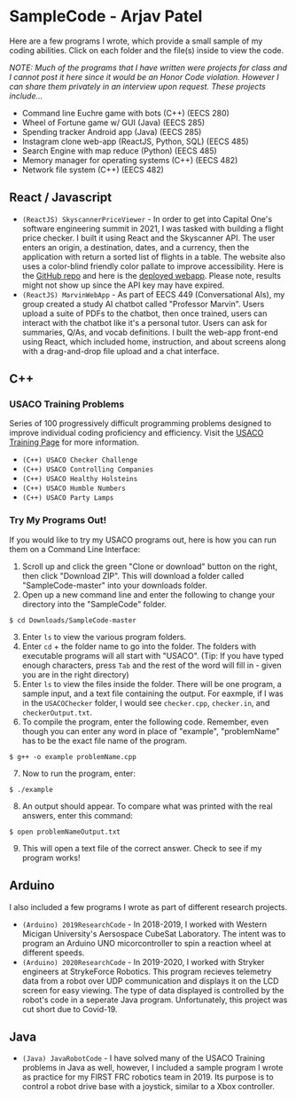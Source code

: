 # SampleCode - Arjav Patel
Here are a few programs I wrote, which provide a small sample of my coding abilities. Click on each folder and the file(s) inside to view the code.

*NOTE: Much of the programs that I have written were projects for class and I cannot post it here since it would be an Honor Code violation. However I can share them privately in an interview upon request. These projects include...*
- Command line Euchre game with bots (C++) (EECS 280)
- Wheel of Fortune game w/ GUI (Java) (EECS 285)
- Spending tracker Android app (Java) (EECS 285)
- Instagram clone web-app (ReactJS, Python, SQL) (EECS 485)
- Search Engine with map reduce (Python) (EECS 485)
- Memory manager for operating systems (C++) (EECS 482)
- Network file system (C++) (EECS 482)

## React / Javascript
- `(ReactJS) SkyscannerPriceViewer` - In order to get into Capital One's software engineering summit in 2021, I was tasked with building a flight price checker. I built it using React and the Skyscanner API. The user enters an origin, a destination, dates, and a currency, then the application with return a sorted list of flights in a table. The website also uses a color-blind friendly color pallate to improve accessibility. Here is the [GitHub repo](https://github.com/apatel66/skyscanner-api-website) and here is the [deployed webapp](https://apatel66.github.io/skyscanner-api-website/). Please note, results might not show up since the API key may have expired.
- `(ReactJS) MarvinWebApp` - As part of EECS 449 (Conversational AIs), my group created a study AI chatbot called "Professor Marvin". Users upload a suite of PDFs to the chatbot, then once trained, users can interact with the chatbot like it's a personal tutor. Users can ask for summaries, Q/As, and vocab definitions. I built the web-app front-end using React, which included home, instruction, and about screens along with a drag-and-drop file upload and a chat interface.

## C++
### USACO Training Problems
Series of 100 progressively difficult programming problems designed to improve individual coding proficiency and efficiency.
Visit the [USACO Training Page](http://usaco.org/index.php?page=training) for more information.

- `(C++) USACO Checker Challenge`
- `(C++) USACO Controlling Companies`
- `(C++) USACO Healthy Holsteins`
- `(C++) USACO Humble Numbers`
- `(C++) USACO Party Lamps`

### Try My Programs Out!
If you would like to try my USACO programs out, here is how you can run them on a Command Line Interface:

1. Scroll up and click the green "Clone or download" button on the right, then click "Download ZIP". This will download a folder called "SampleCode-master" into your downloads folder.
2. Open up a new command line and enter the following to change your directory into the "SampleCode" folder.
```
$ cd Downloads/SampleCode-master
```
3. Enter `ls` to view the various program folders.
4. Enter `cd` + the folder name to go into the folder. The folders with executable programs will all start with "USACO".
   (Tip: If you have typed enough characters, press `Tab` and the rest of the word will fill in - given you are in the right 
   directory)
5. Enter `ls` to view the files inside the folder. There will be one program, a sample input, and a text file containing the 
   output. For eaxmple, if I was in the `USACOChecker` folder, I would see `checker.cpp`, `checker.in`, and 
   `checkerOutput.txt`.
6. To compile the program, enter the following code. Remember, even though you can enter any word in place of "example", 
   "problemName" has to be the exact file name of the program.
```
$ g++ -o example problemName.cpp
```
7. Now to run the program, enter:
```
$ ./example
```
8. An output should appear. To compare what was printed with the real answers, enter this command:
```
$ open problemNameOutput.txt
```
9. This will open a text file of the correct answer. Check to see if my program works!

## Arduino
I also included a few programs I wrote as part of different research projects.
- `(Arduino) 2019ResearchCode` - In 2018-2019, I worked with Western Micigan University's Aersospace CubeSat Laboratory. The intent was to program an Arduino UNO micorcontroller to spin a reaction wheel at different speeds.
- `(Arduino) 2020ResearchCode` - In 2019-2020, I worked with Stryker engineers at StrykeForce Robotics. This program recieves telemetry data from a robot over UDP communication and displays it on the LCD screen for easy viewing. The type of data displayed is controlled by the robot's code in a seperate Java program. Unfortunately, this project was cut short due to Covid-19.

## Java
- `(Java) JavaRobotCode` - I have solved many of the USACO Training problems in Java as well, however, I included a sample program I wrote as practice for my FIRST FRC robotics team in 2019. Its purpose is to control a robot drive base with a joystick, similar to a Xbox controller.
